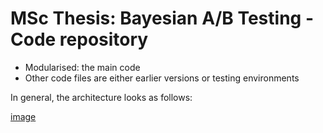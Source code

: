 # MSc Thesis: Bayesian A/B Testing - Code repository

- Modularised: the main code
- Other code files are either earlier versions or testing environments

In general, the architecture looks as follows:

[image]()


